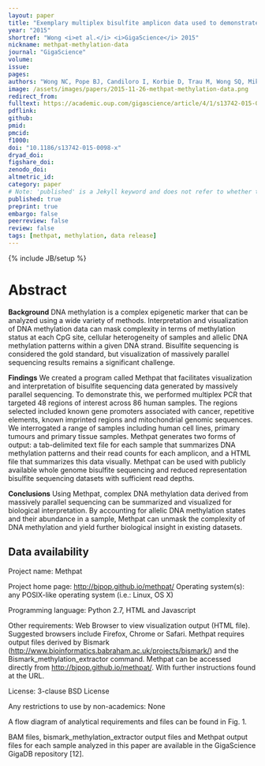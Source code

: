```yaml
---
layout: paper
title: "Exemplary multiplex bisulfite amplicon data used to demonstrate the utility of Methpat"
year: "2015"
shortref: "Wong <i>et al.</i> <i>GigaScience</i> 2015"
nickname: methpat-methylation-data
journal: "GigaScience"
volume: 
issue:
pages: 
authors: "Wong NC, Pope BJ, Candiloro I, Korbie D, Trau M, Wong SQ, Mikeska T, Van Denderen BJW, Thompson EW, Eggers S, Doyle SR, Dobrovic A"
image: /assets/images/papers/2015-11-26-methpat-methylation-data.png
redirect_from: 
fulltext: https://academic.oup.com/gigascience/article/4/1/s13742-015-0098-x/2707787
pdflink: 
github: 
pmid: 
pmcid: 
f1000: 
doi: "10.1186/s13742-015-0098-x"
dryad_doi:
figshare_doi: 
zenodo_doi:
altmetric_id: 
category: paper
# Note: 'published' is a Jekyll keyword and does not refer to whether the paper is published, but rather to whether this Markdown should be part of the rendered site.
published: true
preprint: true
embargo: false	
peerreview: false
review: false
tags: [methpat, methylation, data release]
---
```

{% include JB/setup %}

# Abstract 

**Background**
DNA methylation is a complex epigenetic marker that can be analyzed using a wide variety of methods. Interpretation and visualization of DNA methylation data can mask complexity in terms of methylation status at each CpG site, cellular heterogeneity of samples and allelic DNA methylation patterns within a given DNA strand. Bisulfite sequencing is considered the gold standard, but visualization of massively parallel sequencing results remains a significant challenge.

**Findings**
We created a program called Methpat that facilitates visualization and interpretation of bisulfite sequencing data generated by massively parallel sequencing. To demonstrate this, we performed multiplex PCR that targeted 48 regions of interest across 86 human samples. The regions selected included known gene promoters associated with cancer, repetitive elements, known imprinted regions and mitochondrial genomic sequences. We interrogated a range of samples including human cell lines, primary tumours and primary tissue samples. Methpat generates two forms of output: a tab-delimited text file for each sample that summarizes DNA methylation patterns and their read counts for each amplicon, and a HTML file that summarizes this data visually. Methpat can be used with publicly available whole genome bisulfite sequencing and reduced representation bisulfite sequencing datasets with sufficient read depths.

**Conclusions**
Using Methpat, complex DNA methylation data derived from massively parallel sequencing can be summarized and visualized for biological interpretation. By accounting for allelic DNA methylation states and their abundance in a sample, Methpat can unmask the complexity of DNA methylation and yield further biological insight in existing datasets.

## Data availability

Project name: Methpat

Project home page: http://bjpop.github.io/methpat/ Operating system(s): any POSIX-like operating system (i.e.: Linux, OS X)

Programming language: Python 2.7, HTML and Javascript

Other requirements: Web Browser to view visualization output (HTML file). Suggested browsers include Firefox, Chrome or Safari. Methpat requires output files derived by Bismark (http://www.bioinformatics.babraham.ac.uk/projects/bismark/) and the Bismark_methylation_extractor command. Methpat can be accessed directly from http://bjpop.github.io/methpat/. With further instructions found at the URL.

License: 3-clause BSD License

Any restrictions to use by non-academics: None

A flow diagram of analytical requirements and files can be found in Fig. 1.

BAM files, bismark_methylation_extractor output files and Methpat output files for each sample analyzed in this paper are available in the GigaScience GigaDB repository [12].
